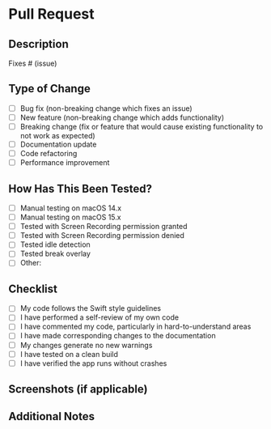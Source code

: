 # Pull Request

## Description
<!-- Please include a summary of the changes and which issue is fixed. -->
<!-- Please also include relevant motivation and context. -->

Fixes # (issue)

## Type of Change
<!-- Please delete options that are not relevant. -->

- [ ] Bug fix (non-breaking change which fixes an issue)
- [ ] New feature (non-breaking change which adds functionality)
- [ ] Breaking change (fix or feature that would cause existing functionality to not work as expected)
- [ ] Documentation update
- [ ] Code refactoring
- [ ] Performance improvement

## How Has This Been Tested?
<!-- Please describe the tests that you ran to verify your changes. -->
<!-- Provide instructions so we can reproduce. -->

- [ ] Manual testing on macOS 14.x
- [ ] Manual testing on macOS 15.x
- [ ] Tested with Screen Recording permission granted
- [ ] Tested with Screen Recording permission denied
- [ ] Tested idle detection
- [ ] Tested break overlay
- [ ] Other: 

## Checklist
- [ ] My code follows the Swift style guidelines
- [ ] I have performed a self-review of my own code
- [ ] I have commented my code, particularly in hard-to-understand areas
- [ ] I have made corresponding changes to the documentation
- [ ] My changes generate no new warnings
- [ ] I have tested on a clean build
- [ ] I have verified the app runs without crashes

## Screenshots (if applicable)
<!-- Add screenshots to help explain your changes -->

## Additional Notes
<!-- Add any additional notes for reviewers -->
